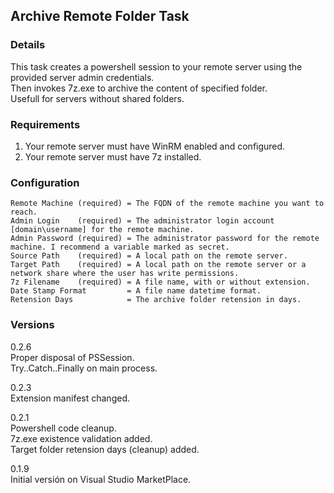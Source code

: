 ## Archive Remote Folder Task

### Details
This task creates a powershell session to your remote server using the provided server admin credentials.  
Then invokes 7z.exe to archive the content of specified folder.  
Usefull for servers without shared folders.  

### Requirements
1. Your remote server must have WinRM enabled and configured.
2. Your remote server must have 7z installed.

### Configuration
```
Remote Machine (required) = The FQDN of the remote machine you want to reach.
Admin Login    (required) = The administrator login account [domain\username] for the remote machine.
Admin Password (required) = The administrator password for the remote machine. I recommend a variable marked as secret.
Source Path    (required) = A local path on the remote server.
Target Path    (required) = A local path on the remote server or a network share where the user has write permissions.
7z Filename    (required) = A file name, with or without extension.
Date Stamp Format         = A file name datetime format.
Retension Days            = The archive folder retension in days.
```

### Versions
0.2.6  
Proper disposal of PSSession.  
Try..Catch..Finally on main process.  

0.2.3  
Extension manifest changed.  

0.2.1  
Powershell code cleanup.  
7z.exe existence validation added.  
Target folder retension days (cleanup) added.  

0.1.9  
Initial versión on Visual Studio MarketPlace.  